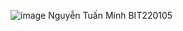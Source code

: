 ![image](https://github.com/user-attachments/assets/aab93cf5-f1a8-407f-bb81-f26492c3ac89)
Nguyễn Tuấn Minh BIT220105
